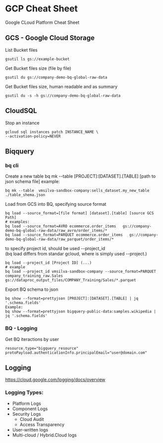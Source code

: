 # GCP Cheat Sheet
Google CLoud Platform Cheat Sheet 

## GCS - Google Cloud Storage
List Bucket files
```
gsutil ls gs://example-bucket
```

Get Bucket files size (file by file)
```
gsutil du gs://company-demo-bq-global-raw-data
```

Get Bucket files size, human readable and as summary
```
gsutil du -s -h gs://company-demo-bq-global-raw-data
```

## CloudSQL
Stop an instance
```
gcloud sql instances patch INSTANCE_NAME \
--activation-policy=NEVER
```

## Biqquery
### bq cli
Create a new table
bq mk --table [PROJECT]:[DATASET].[TABLE] [path to json schema file] 
example:
```
bq mk --table  vmsilva-sandbox-company:sells_dataset.my_new_table  ./table_shema.json
```

Load from GCS into BQ, specifying source format
```
bq load --source_format=[file format] [dataset].[table] [source GCS Path]
# examples:
bq load --source_format=AVRO ecommerce.order_items   gs://company-demo-bq-global-raw-data/raw_avro/order_items/*
bq load --source_format=PARQUET ecommerce.order_items   gs://company-demo-bq-global-raw-data/raw_parquet/order_items/*
```
to specify project id, should be used --project_id  
(bq load differs from standar gcloud, where is simply used --project.)
```
bq load --project_id [Project ID] (...)
# example
bq load --project_id vmsilva-sandbox-company --source_format=PARQUET company_training_raw.Sales   gs://dataproc_output_files/COMPANY_Training/Sales/*.parquet
```
Export BQ schema to json
```
bq show --format=prettyjson [PROJECT]:[DATASET].[TABLE] | jq '.schema.fields'
Example:
bq show --format=prettyjson bigquery-public-data:samples.wikipedia | jq '.schema.fields'
```

### BQ - Logging
Get BQ iteractions by user
```
resource.type="bigquery_resource"
protoPayload.authenticationInfo.principalEmail="user@domain.com"
```


## Logging
https://cloud.google.com/logging/docs/overview
### Logging Types:
- Platform Logs
- Component Logs
- Security Logs
  - Cloud Audit
  - Access Transparency
- User-written logs
- Multi-cloud / Hybrid.Cloud logs
